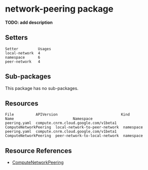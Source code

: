 # network-peering package

**TODO: add description**

## Setters

```
Setter         Usages
local-network  4
namespace      6
peer-network   4
```

## Sub-packages

This package has no sub-packages.

## Resources

```
File          APIVersion                             Kind                   Name                           Namespace
peering.yaml  compute.cnrm.cloud.google.com/v1beta1  ComputeNetworkPeering  local-network-to-peer-network  namespace
peering.yaml  compute.cnrm.cloud.google.com/v1beta1  ComputeNetworkPeering  peer-network-to-local-network  namespace
```

## Resource References

- [ComputeNetworkPeering](https://cloud.google.com/config-connector/docs/reference/resource-docs/compute/computenetworkpeering)


